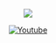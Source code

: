 <p align="center">
  <img src="https://media.giphy.com/media/WKdWA04KRn58A/giphy.gif">
</p>

<p align="center">
  <a href="https://www.youtube.com/c/byt3bl33d3r"><img alt="Youtube" src="https://img.shields.io/youtube/channel/subscribers/UCFTYf_gfn7mYKmlUv6NUr-Q">
</p>
